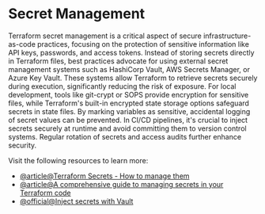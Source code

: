 # Secret Management

Terraform secret management is a critical aspect of secure infrastructure-as-code practices, focusing on the protection of sensitive information like API keys, passwords, and access tokens. Instead of storing secrets directly in Terraform files, best practices advocate for using external secret management systems such as HashiCorp Vault, AWS Secrets Manager, or Azure Key Vault. These systems allow Terraform to retrieve secrets securely during execution, significantly reducing the risk of exposure. For local development, tools like git-crypt or SOPS provide encryption for sensitive files, while Terraform's built-in encrypted state storage options safeguard secrets in state files. By marking variables as sensitive, accidental logging of secret values can be prevented. In CI/CD pipelines, it's crucial to inject secrets securely at runtime and avoid committing them to version control systems. Regular rotation of secrets and access audits further enhance security.

Visit the following resources to learn more:

- [@article@Terraform Secrets - How to manage them](https://spacelift.io/blog/terraform-secrets)
- [@article@A comprehensive guide to managing secrets in your Terraform code](https://blog.gruntwork.io/a-comprehensive-guide-to-managing-secrets-in-your-terraform-code-1d586955ace1)
- [@official@Inject secrets with Vault](https://developer.hashicorp.com/terraform/tutorials/secrets)